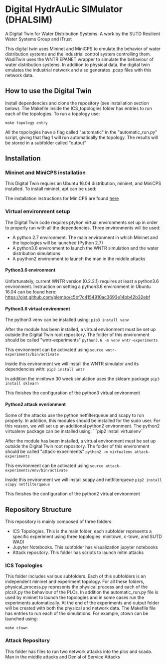 # Digital HydrAuLic SIMulator (DHALSIM)
A Digital Twin for Water Distribution Systems. A work by the SUTD Resilient Water Systems Group and iTrust

This digital twin uses Mininet and MiniCPS to emulate the behavior of water distribution systems and the industrial control system controlling them. WadiTwin uses the WNTR EPANET wrapper to simulate the behaviour of water distribution systems. In addition to physical data, the digital twin emulates the industrial network and also generates .pcap files with this network data.
 
## How to use the Digital Twin

Install dependencies and clone the repository (see installation section below). The Makefile inside the ICS_topologies folder has entries to run each of the topologies. To run a topology use: 

```make topology entry```

All the topologies have a flag called "automatic" in the "automatic_run.py" script, giving that flag 1 will run automatically the topology. The results will be stored in a subfolder called "output"

## Installation

### Mininet and MiniCPS installation

This Digital Twin requies an Ubuntu 16.04 distribution, mininet, and MiniCPS installed. To install mininet, apt can be used:

The installation instructions for MiniCPS are found [here](https://github.com/scy-phy/minicps/blob/master/docs/userguide.rst)

### Virtual environment setup
The Digital Twin code requires ptyhon virtual environments set up in order to properly run with all the dependencies. Three environments will be used:

- A python 2.7 environment. The main environment in which Mininet and the topologies will be launched (Python 2.7)
- A python3.6 environment to launch the WNTR simulation and the water distribution simulations
- A puython2 environment to launch the man in the middle attacks

#### Python3.6 environment
Unfortunately, current WNTR version (0.2.2.1) requires at least a python3.6 environment. Instruction on setting a python3.6 environment in Ubuntu 16.04 can be found here: https://gist.github.com/plembo/c5bf7c4154910ac3693e14bb42b32ebf

#### Python3.6 virtual environment
The python3 venv can be installed using:
```pip3 install venv```

After the module has been installed, a virtual environment must be set up outside the Digital Twin root repository. The folder of this environment should be called "wntr-experiments"
```python3.6 -m venv wntr-experiments```

This environment can be activated using
```source wntr-experiments/bin/activate```

Inside this environment we will install the WNTR simulator and its dependencies with: 
```pip3 install wntr```

In addition the minitown 30 week simulation uses the sklearn package
```pip3 install sklearn```

This finishes the configuration of the python3 virtual environment

#### Python2 attack evnrionment
Some of the attacks use the python netfilterqueue and scapy to run properly. In addition, this modules should be installed for the sudo user. For this reason, we will set up an additional python2 environment. The python2 virtualenv package can be installed using: 
```pip2 install virtualenv``

After the module has been installed, a virtual environment must be set up outside the Digital Twin root repository. The folder of this environment should be called "attack-experiments"
```python2 -m virtualenv attack-experiments```

This environment can be activated using
```source attack-experiments/env/bin/activate```

Inside this environment we will install scapy and netfilterqueue
```pip2 install scapy netfilterqueue```

This finishes the configuration of the python2 virtual environment

## Repository Structure
This repository is mainly composed of three folders:
- ICS Topologies. This is the main folder, each subfolder represents a specific experiment using three topologies: minitown, c-town, and SUTD WADI
- Jupyter Notebooks. This subfolder has visualization jupyter notebooks
- Attack repository. This folder has scripts to launch mitm attacks

### ICS Topologies
This folder includes various subfolders. Each of this subfolders is an independent mininet and experiment topology. For all these folders, physical_process.py represents the physical process and each of the plcsX.py the behaviour of the PLCs. In addition the automatic_run.py file is used by mininet to launch the topologies and in some cases run the experiments automatically. At the end of the experiments and output folder will be created with both the physical and network data. 
The Makefile file has entries to run each of the simulations. For example, ctown can be launched using:

```make ctown```

### Attack Repository
This folder has files to run two network attacks into the plcs and scada. Man in the middle attacks and Denial of Service Attacks
